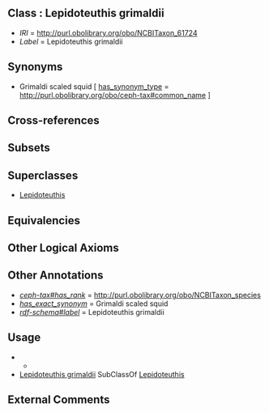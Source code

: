 
## Class : Lepidoteuthis grimaldii

 * *IRI* = http://purl.obolibrary.org/obo/NCBITaxon_61724
 * *Label* = Lepidoteuthis grimaldii

## Synonyms

 * Grimaldi scaled squid [ [has_synonym_type](../../pe/oboInOwl#hasSynonymType.md) = http://purl.obolibrary.org/obo/ceph-tax#common_name ]

## Cross-references


## Subsets


## Superclasses

 * [Lepidoteuthis](../../NCBITaxon/23/NCBITaxon_61723.md)

## Equivalencies


## Other Logical Axioms


## Other Annotations

 * *[ceph-tax#has_rank](../../ceph-tax#has/nk/ceph-tax#has_rank.md)* = http://purl.obolibrary.org/obo/NCBITaxon_species
 * *[has_exact_synonym](../../ym/oboInOwl#hasExactSynonym.md)* = Grimaldi scaled squid
 * *[rdf-schema#label](../../el/rdf-schema#label.md)* = Lepidoteuthis grimaldii

## Usage

 * -
 * [Lepidoteuthis grimaldii](../../NCBITaxon/24/NCBITaxon_61724.md) SubClassOf [Lepidoteuthis](../../NCBITaxon/23/NCBITaxon_61723.md)

## External Comments

